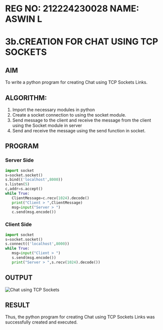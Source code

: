 #  REG NO: 212224230028 NAME: ASWIN L

# 3b.CREATION FOR CHAT USING TCP SOCKETS
## AIM
To write a python program for creating Chat using TCP Sockets Links.
## ALGORITHM:
1. Import the necessary modules in python
2. Create a socket connection to using the socket module.
3. Send message to the client and receive the message from the client using the Socket module in
 server
4. Send and receive the message using the send function in socket.
## PROGRAM
### Server Side
```python
import socket
s=socket.socket()
s.bind(('localhost',8000))
s.listen(5)
c,addr=s.accept()
while True:
   ClientMessage=c.recv(1024).decode()
   print("Client > ",ClientMessage)
   msg=input("Server > ")
   c.send(msg.encode())
```
### Client Side
```python
import socket
s=socket.socket()
s.connect(('localhost',8000))
while True:
   msg=input("Client > ")
   s.send(msg.encode())
   print("Server > ",s.recv(1024).decode())
```
## OUTPUT
![Chat using TCP Sockets](https://github.com/Aakashraj04/3b_CHAT_USING_TCP_SOCKETS/assets/121117266/5d2c3c90-4916-4f94-8446-93d36c4f84e1)

## RESULT
Thus, the python program for creating Chat using TCP Sockets Links was successfully 
created and executed.
